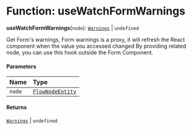 # Function: useWatchFormWarnings

**useWatchFormWarnings**(`node`): [`Warnings`](/auto-docs/free-layout-editor/types/Warnings.md) | `undefined`

Get Form's warnings, Form warnings is a proxy, it will refresh the React component when the value you accessed changed
By providing related node, you can use this hook outside the Form Component.

#### Parameters

| Name | Type |
| :------ | :------ |
| `node` | [`FlowNodeEntity`](/auto-docs/free-layout-editor/classes/FlowNodeEntity-1.md) |

#### Returns

[`Warnings`](/auto-docs/free-layout-editor/types/Warnings.md) | `undefined`
